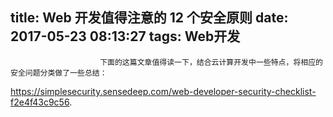 title: Web 开发值得注意的 12 个安全原则
date: 2017-05-23 08:13:27
tags: Web开发
---


						下面的这篇文章值得读一下，结合云计算开发中一些特点，将相应的安全问题分类做了一些总结：

https://simplesecurity.sensedeep.com/web-developer-security-checklist-f2e4f43c9c56.                                   